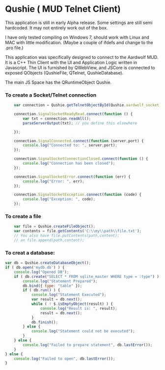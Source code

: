 # Qushie ( MUD Telnet Client)

This application is still in early Alpha release. Some settings
are still semi hardcoded. It may not entirely work out of the box.

I have only tested compiling on Windows 7, should work with Linux
and MAC with little modification. (Maybe a couple of ifdefs and
change to the .pro file.)

This application was specifically designed to connect to the
Aardwolf MUD. It is a C++ Thin Client with the UI and Application
Logic written in Javascript. The UI is furnished by QWebView, and
JSCore is connected to exposed QObjects (QushieFile, QTelnet, QushieDatabase).

The main JS Space has the QRuntimeObject Qushie.

### To create a Socket/Telnet connection

```javascript
	var connection = Qushie.getTelnetObjectById(Qushie.aardwolf_socket);

	connection.SignalSocketReadyRead.connect(function () {
		var txt = connection.readAll();
		parseServerOutput(txt); // you define this elsewhere

	});

	connection.SignalConnected.connect(function (server,port) {
		console.log("Connected to: ", server,port);
	});

	connection.SignalSocketConnectionClosed.connect(function () {
		console.log("Connection has been closed");
	});

	connection.SignalSocketError.connect(function (err) {
		console.log("Error: ", err);
	});

	connection.SignalSocketException.connect(function (code) {
		console.log("Exception: ", code);
	});
```

### To create a file

```javascript
	var file = Qushie.createFileObject();
	var contents = file.getContents('C:\\my\\path\\file.txt');
	// You also have file.putContents(path,content);
	// an file.append(path,content);
```

### To creat a database:

```javascript
var db = Qushie.createDatabaseObject();
if ( db.open('mydb.db') ) {
	console.log("Opened DB");
	if ( db.create("SELECT * FROM sqlite_master WHERE type = :type") ) {
		console.log("Statement Prepared");
		db.bind({ type: "table" });
		if ( db.run() ) {
			console.log("Statement Executed");
			var result = db.next();
			while ( ! $.isEmptyObject(result) ) {
				console.log("Result is: ", result);
				result = db.next();
			}
			db.finish();
		} else {
			console.log("Statement could not be executed");
		}
	} else {
		console.log("Failed to prepare statement", db.lastError());
	}
} else {
	console.log("Failed to open", db.lastError());
}
```

